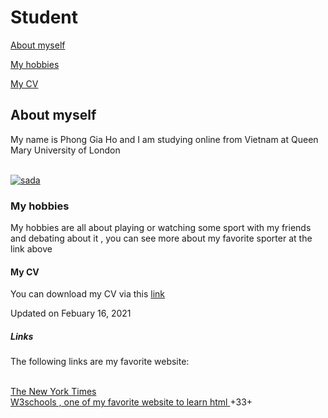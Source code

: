 <!DOCTYPE html>
<html>
<head>
<title> Welcome to my hompage - Phong Gia Ho </title>
</head>
<h1> Student </h1>
<body>
<p> <a href="aa.html">About myself</a> </p>
<p> <a href="aaa.html">My hobbies</a> </p>
<p> <a href="https://www.w3schools.com">My CV</a> </p>
<h2> About myself </h2>
<p> My name is Phong Gia Ho and I am studying online from Vietnam at Queen Mary University of London </p></br>
<a href="https://ibb.co/1nKDwRR"><img src="https://i.ibb.co/1nKDwRR/sada.jpg" alt="sada" border="0"></a>
<h3> My hobbies </h3>
<p> My hobbies are all about playing or watching some sport with my friends and debating about it , you can see more about my favorite sporter at the link above </p>
<h4> My CV </h4>
<p> You can download my CV via this  <a href="aa.html">link</a> </p>
<p> Updated on Febuary 16, 2021 </p>
<h5> Links </h5>
<p> The following links are my favorite website: </p></br>
 <a href="https://www.nytimes.com">The New York Times </a></br>
 <a href="https://w3schools.com">W3schools , one of my favorite website to learn html </a>
</body>
</html> +33+
